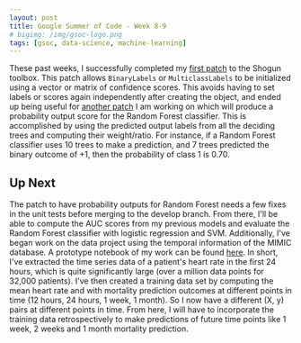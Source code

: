 ```yaml
---
layout: post
title: Google Summer of Code - Week 8-9
# bigimg: /img/gsoc-logo.png
tags: [gsoc, data-science, machine-learning]
---
```


These past weeks, I successfully completed my [first patch](https://github.com/olinguyen/shogun/commit/68517acd3cccc337e0bbbab59633eb41476fc567) to the Shogun toolbox. This patch allows `BinaryLabels` or `MulticlassLabels` to be initialized using a vector or matrix of confidence scores. This avoids having to set labels or scores again independently after creating the object, and ended up being useful for [another patch](https://github.com/shogun-toolbox/shogun/pull/3954) I am working on which will produce a probability output score for the Random Forest classifier. This is accomplished by using the predicted output labels from all the deciding trees and computing their weight/ratio. For instance, if a Random Forest classifier uses 10 trees to make a prediction, and 7 trees predicted the binary outcome of +1, then the probability of class 1 is 0.70.

## Up Next

The patch to have probability outputs for Random Forest needs a few fixes in the unit tests before merging to the develop branch. From there, I'll be able to compute the AUC scores from my previous models and evaluate the Random Forest classifier with logistic regression and SVM. Additionally, I've began work on the data project using the temporal information of the MIMIC database. A prototype notebook of my work can be found [here](https://github.com/olinguyen/gsoc2017-shogun-dataproject/blob/master/Time-series.ipynb). In short, I've extracted the time series data of a patient's heart rate in the first 24 hours, which is quite significantly large (over a million data points for 32,000 patients). I've then created a training data set by computing the mean heart rate and with mortality prediction outcomes at different points in time (12 hours, 24 hours, 1 week, 1 month). So I now have a different (X, y) pairs at different points in time. From here, I will have to incorporate the training data retrospectively to make predictions of future time points like 1 week, 2 weeks and 1 month mortality prediction.